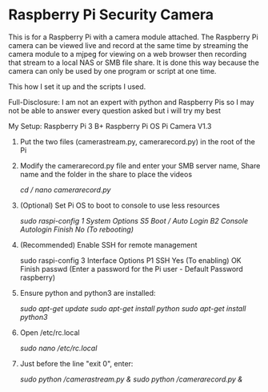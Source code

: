 # Raspberry Pi Security Camera
This is for a Raspberry Pi with a camera module attached.
The Raspberry Pi camera can be viewed live and record at the same time by streaming the camera module to a mjpeg for viewing on a web browser then recording that stream to a local NAS or SMB file share.
It is done this way because the camera can only be used by one program or script at one time.

This how I set it up and the scripts I used.

Full-Disclosure: I am not an expert with python and Raspberry Pis so I may not be able to answer every question asked but i will try my best

My Setup:
Raspberry Pi 3 B+
Raspberry Pi OS
Pi Camera V1.3

1. Put the two files (camerastream.py, camerarecord.py) in the root of the Pi
2. Modify the camerarecord.py file and enter your SMB server name, Share name and the folder in the share to place the videos

	*cd /
	nano camerarecord.py*

3. (Optional) Set Pi OS to boot to console to use less resources

	*sudo raspi-config 
	1 System Options
	S5 Boot / Auto Login
	B2 Console Autologin
	Finish
	No (To rebooting)*

4. (Recommended) Enable SSH for remote management
	
	sudo raspi-config
	3 Interface Options
	P1 SSH
	Yes (To enabling)
	OK
	Finish
	passwd
	(Enter a password for the Pi user - Default Password raspberry)
	

6. Ensure python and python3 are installed:

    *sudo apt-get update
    sudo apt-get install python
    sudo apt-get install python3*

7. Open /etc/rc.local

	*sudo nano /etc/rc.local*
	
8. Just before the line "exit 0", enter:

	*sudo python /camerastream.py &
	sudo python /camerarecord.py &*
